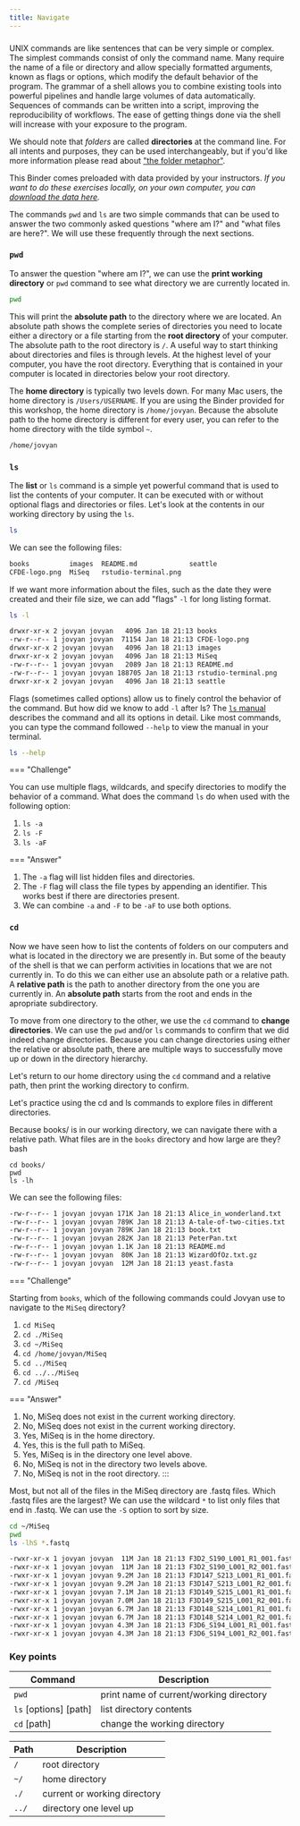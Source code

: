 ```yaml
---
title: Navigate
---
```


### 

UNIX commands are like sentences that can be very simple or complex. The simplest commands consist of only the command name. Many require the name of a file or directory and allow specially formatted arguments, known as flags or options, which modify the default behavior of the program. The grammar of a shell allows you to combine existing tools into powerful pipelines and handle large volumes of data automatically. Sequences of commands can be written into a script, improving the reproducibility of workflows. The ease of getting things done via the shell will increase with your exposure to the program.

We should note that _folders_ are called **directories** at the command line. For all intents and purposes, they can be used interchangeably, but if you'd like more information please read about ["the folder metaphor"](https://en.wikipedia.org/wiki/Directory_%28computing%29#Folder_metaphor).

This Binder comes preloaded with data provided by your instructors.  _If you want to do these exercises locally, on your own computer, you can [download the data here](https://s3.us-west-1.amazonaws.com/dib-training.ucdavis.edu/shell-data2.zip)._

The commands `pwd` and `ls` are two simple commands that can be used to answer the two commonly asked questions "where am I?" and "what files are here?". We will use these frequently through the next sections.

### `pwd`

To answer the question "where am I?", we can use the **print working directory** or `pwd` command to see what directory we are currently located in. 

```bash
pwd
```

This will print the **absolute path** to the directory where we are located. An absolute path shows the complete series of directories you need to locate either a directory or a file starting from the **root directory** of your computer. The absolute path to the root directory is `/`. A useful way to start thinking about directories and files is through levels. At the highest level of your computer, you have the root directory. Everything that is contained in your computer is located in directories below your root directory. 

The **home directory** is typically two levels down. For many Mac users, the home directory is `/Users/USERNAME`. If you are using the Binder provided for this workshop, the home directory is `/home/jovyan`. Because the absolute path to the home directory is different for every user, you can refer to the home directory with the tilde symbol `~`.

```bash
/home/jovyan
```

### `ls`

The **list** or `ls` command is a simple yet powerful command that is used to list the contents of your computer. It can be executed with or without optional flags and directories or files. Let's look at the contents in our working directory by using the `ls`.

```bash
ls
```

We can see the following files:

```bash
books          images  README.md             seattle
CFDE-logo.png  MiSeq   rstudio-terminal.png  
```

If we want more information about the files, such as the date they were created and their file size, we can add "flags" `-l` for long listing format.

```bash
ls -l
```

```bash
drwxr-xr-x 2 jovyan jovyan   4096 Jan 18 21:13 books
-rw-r--r-- 1 jovyan jovyan  71154 Jan 18 21:13 CFDE-logo.png
drwxr-xr-x 2 jovyan jovyan   4096 Jan 18 21:13 images
drwxr-xr-x 2 jovyan jovyan   4096 Jan 18 21:13 MiSeq
-rw-r--r-- 1 jovyan jovyan   2089 Jan 18 21:13 README.md
-rw-r--r-- 1 jovyan jovyan 188705 Jan 18 21:13 rstudio-terminal.png
drwxr-xr-x 2 jovyan jovyan   4096 Jan 18 21:13 seattle
```

Flags (sometimes called options) allow us to finely control the behavior of the command. But how did we know to add `-l` after ls? The [`ls` manual ](https://man7.org/linux/man-pages/man1/ls.1.html) describes the command and all its options in detail. Like most commands, you can type the command followed `--help` to view the manual in your terminal.

```bash
ls --help
```

=== "Challenge"

You can use multiple flags, wildcards, and specify directories to modify the behavior of a command. What does the command `ls` do when used with the following option:

1. `ls -a`
2. `ls -F`
3. `ls -aF`

=== "Answer"

1. The `-a` flag will list hidden files and directories.  
2. The `-F` flag will class the file types by appending an identifier. This works best if there are directories present. 
3.  We can combine `-a` and `-F` to be `-aF` to use both options.

### `cd`

Now we have seen how to list the contents of folders on our computers and what is located in the directory we are presently in. But some of the beauty of the shell is that we can perform activities in locations that we are not currently in. To do this we can either use an absolute path or a relative path. A **relative path** is the path to another directory from the one you are currently in. An **absolute path** starts from the root and ends in the apropriate subdirectory. 

To move from one directory to the other, we use the `cd` command to **change directories**. We can use the `pwd` and/or `ls` commands to confirm that we did indeed change directories.  Because you can change directories using either the relative or absolute path, there are multiple ways to successfully move up or down in the directory hierarchy.

Let's return to our home directory using the `cd` command and a relative path, then print the working directory to confirm.  
 
Let's practice using the cd and ls commands to explore files in different directories.  

Because books/ is in our working directory, we can navigate there with a relative path. What files are in the `books` directory and how large are they?
bash
```
cd books/
pwd
ls -lh
```

We can see the following files:

```bash
-rw-r--r-- 1 jovyan jovyan 171K Jan 18 21:13 Alice_in_wonderland.txt
-rw-r--r-- 1 jovyan jovyan 789K Jan 18 21:13 A-tale-of-two-cities.txt
-rw-r--r-- 1 jovyan jovyan 789K Jan 18 21:13 book.txt
-rw-r--r-- 1 jovyan jovyan 282K Jan 18 21:13 PeterPan.txt
-rw-r--r-- 1 jovyan jovyan 1.1K Jan 18 21:13 README.md
-rw-r--r-- 1 jovyan jovyan  80K Jan 18 21:13 WizardOfOz.txt.gz
-rw-r--r-- 1 jovyan jovyan  12M Jan 18 21:13 yeast.fasta
```

=== "Challenge"

Starting from `books`, which of the following commands could Jovyan use to navigate to the `MiSeq` directory? 


1. `cd MiSeq`
2. `cd ./MiSeq`
3. `cd ~/MiSeq`
4. `cd /home/jovyan/MiSeq`
5. `cd ../MiSeq`
6. `cd ../../MiSeq`
7. `cd /MiSeq`

=== "Answer"

1. No, MiSeq does not exist in the current working directory.
2. No, MiSeq does not exist in the current working directory.
3. Yes, MiSeq is in the home directory.
4. Yes, this is the full path to MiSeq.
5. Yes, MiSeq is in the directory one level above.
6. No, MiSeq is not in the directory two levels above.
7. No, MiSeq is not in the root directory.
:::


Most, but not all of the files in the MiSeq directory are .fastq files. Which .fastq files are the largest? We can use the wildcard `*` to list only files that end in .fastq. We can use the `-S` option to sort by size.


```bash
cd ~/MiSeq
pwd
ls -lhS *.fastq
```

```bash
-rwxr-xr-x 1 jovyan jovyan  11M Jan 18 21:13 F3D2_S190_L001_R1_001.fastq
-rwxr-xr-x 1 jovyan jovyan  11M Jan 18 21:13 F3D2_S190_L001_R2_001.fastq
-rwxr-xr-x 1 jovyan jovyan 9.2M Jan 18 21:13 F3D147_S213_L001_R1_001.fastq
-rwxr-xr-x 1 jovyan jovyan 9.2M Jan 18 21:13 F3D147_S213_L001_R2_001.fastq
-rwxr-xr-x 1 jovyan jovyan 7.1M Jan 18 21:13 F3D149_S215_L001_R1_001.fastq
-rwxr-xr-x 1 jovyan jovyan 7.0M Jan 18 21:13 F3D149_S215_L001_R2_001.fastq
-rwxr-xr-x 1 jovyan jovyan 6.7M Jan 18 21:13 F3D148_S214_L001_R1_001.fastq
-rwxr-xr-x 1 jovyan jovyan 6.7M Jan 18 21:13 F3D148_S214_L001_R2_001.fastq
-rwxr-xr-x 1 jovyan jovyan 4.3M Jan 18 21:13 F3D6_S194_L001_R1_001.fastq
-rwxr-xr-x 1 jovyan jovyan 4.3M Jan 18 21:13 F3D6_S194_L001_R2_001.fastq
```


### Key points

|Command |Description|
|-|-| 
|`pwd`| print name of current/working directory|
| `ls` [options] [path] | list directory contents | 
|`cd` [path]| change the working directory |

|Path |Description|
|-|-| 
|`/`| root directory|
| `~/` | home directory | 
|`./` | current or working directory |
|`../` | directory one level up |
